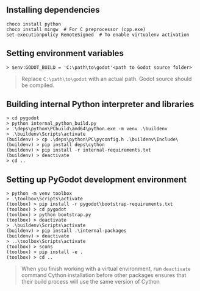 ## Installing dependencies

```
choco install python
choco install mingw  # For C preprocessor (cpp.exe)
set-executionpolicy RemoteSigned  # To enable virtualenv activation
```

## Setting environment variables
```
> $env:GODOT_BUILD = 'C:\path\to\godot'<path to Godot source folder>
```
> Replace `C:\path\to\godot` with an actual path. Godot source should be compiled.


## Building internal Python interpreter and libraries
```
> cd pygodot
> python internal_python_build.py
> .\deps\python\PCbuild\amd64\python.exe -m venv .\buildenv
> .\buildenv\Scripts\activate
(buildenv) > cp .\deps\python\PC\pyconfig.h .\buildenv\Include\
(buildenv) > pip install deps\cython
(buildenv) > pip install -r internal-requirements.txt
(buildenv) > deactivate
> cd ..
```


## Setting up PyGodot development environment
```
> python -m venv toolbox
> .\toolbox\Scripts\activate
(toolbox) > pip install -r pygodot\bootstrap-requirements.txt
(toolbox) > cd pygodot
(toolbox) > python bootstrap.py
(toolbox) > deactivate
> .\buildenv\Scripts\activate
(buildenv) > pip install .\internal-packages
(buildenv) > deactivate
> ..\toolbox\Scripts\activate
(toolbox) > scons
(toolbox) > pip install -e .
(toolbox) > cd ..
```

> When you finish working with a virtual environment, run `deactivate` command
> Cython installation before other packages ensures that their build process will use the same version of Cython
